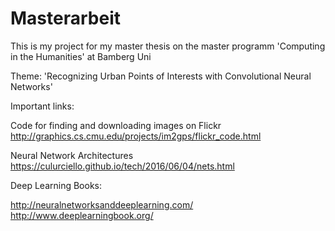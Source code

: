 # Masterarbeit

This is my project for my master thesis on the master programm 'Computing in the Humanities' at Bamberg Uni


Theme:
'Recognizing Urban Points of Interests with Convolutional Neural Networks'

Important links: 

Code for finding and downloading images on Flickr
http://graphics.cs.cmu.edu/projects/im2gps/flickr_code.html


Neural Network Architectures
https://culurciello.github.io/tech/2016/06/04/nets.html



Deep Learning Books:

http://neuralnetworksanddeeplearning.com/
http://www.deeplearningbook.org/
